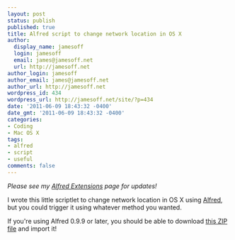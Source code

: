 ```yaml
---
layout: post
status: publish
published: true
title: Alfred script to change network location in OS X
author:
  display_name: jamesoff
  login: jamesoff
  email: james@jamesoff.net
  url: http://jamesoff.net
author_login: jamesoff
author_email: james@jamesoff.net
author_url: http://jamesoff.net
wordpress_id: 434
wordpress_url: http://jamesoff.net/site/?p=434
date: '2011-06-09 18:43:32 -0400'
date_gmt: '2011-06-09 18:43:32 -0400'
categories:
- Coding
- Mac OS X
tags:
- alfred
- script
- useful
comments: false
---
```

*Please see my [Alfred Extensions](http://jamesoff.net/site/alfred-extensions/) page for updates!*

I wrote this little scriptlet to change network location in OS X using [Alfred](http://alfredapp.com), but you could trigger it using whatever method you wanted.

If you're using Alfred 0.9.9 or later, you should be able to download [this ZIP file](http://cl.ly/2t1O2G16341p2E1z3407) and import it!
